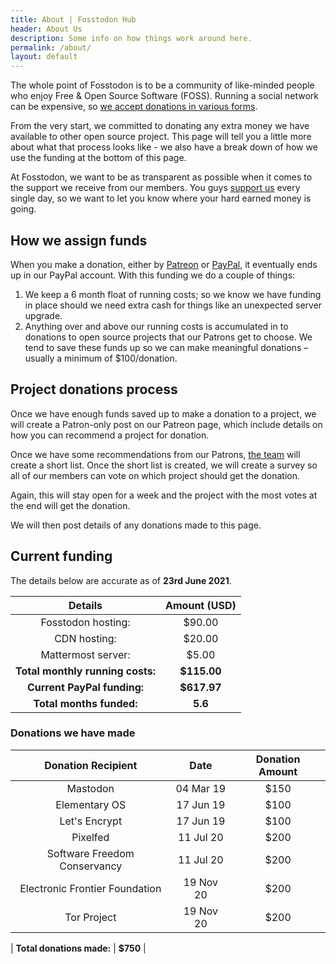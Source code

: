 ```yaml
---
title: About | Fosstodon Hub
header: About Us
description: Some info on how things work around here.
permalink: /about/
layout: default
---
```


The whole point of Fosstodon is to be a community of like-minded people who enjoy Free & Open Source Software (FOSS). Running a social network can be expensive, so [we accept donations in various forms](/support).

From the very start, we committed to donating any extra money we have available to other open source project. This page will tell you a little more about what that process looks like - we also have a break down of how we use the funding at the bottom of this page.

At Fosstodon, we want to be as transparent as possible when it comes to the support we receive from our members. You guys [support us](/support) every single day, so we want to let you know where your hard earned money is going.

## How we assign funds

When you make a donation, either by [Patreon](https://patreon.com/fosstodon) or [PayPal](https://paypal.me/fosstodon), it eventually ends up in our PayPal account. With this funding we do a couple of things:

1.  We keep a 6 month float of running costs; so we know we have funding in place should we need extra cash for things like an unexpected server upgrade.
2.  Anything over and above our running costs is accumulated in to donations to open source projects that our Patrons get to choose. We tend to save these funds up so we can make meaningful donations – usually a minimum of $100/donation.

## Project donations process

Once we have enough funds saved up to make a donation to a project, we will create a Patron-only post on our Patreon page, which include details on how you can recommend a project for donation.

Once we have some recommendations from our Patrons, [the team](/team) will create a short list. Once the short list is created, we will create a survey so all of our members can vote on which project should get the donation.

Again, this will stay open for a week and the project with the most votes at the end will get the donation.

We will then post details of any donations made to this page.

## Current funding

The details below are accurate as of **23rd June 2021**.

|             Details            | Amount (USD) |
|:------------------------------:|:------------:|
| Fosstodon hosting: | $90.00       |
| CDN hosting: | $20.00       |
| Mattermost server: | $5.00       |
| **Total monthly running costs:** | **$115.00**      |
| **Current PayPal funding:**       | **$617.97**   |
| **Total months funded:**           | **5.6**      |

### Donations we have made

| Donation Recipient | Date | Donation Amount |
|:------------------:|:----:|:---------------:|
|  Mastodon                  |  04 Mar 19    | $150                |
|  Elementary OS                  |  17 Jun 19    | $100                |
|  Let's Encrypt                  |  17 Jun 19    | $100                |
|  Pixelfed                  |  11 Jul 20    | $200                |
|  Software Freedom Conservancy                  |  11 Jul 20    | $200                |
|  Electronic Frontier Foundation                 |  19 Nov 20    | $200                |
|  Tor Project                  |  19 Nov 20    | $200                |

| **Total donations made:**   |  **$750**       |
